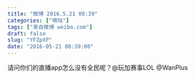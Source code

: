 ```yaml
---
title: "微博 2016.5.21 08:39"
categories: ["嘀咕"]
tags: ["来自微博 weibo.com"]
draft: false
slug: "YFZpXP"
date: "2016-05-21 08:39:00"
---
```


<p>请问你们的直播app怎么没有全民呢？@玩加赛事LOL @WanPlus ​​​​</p>
